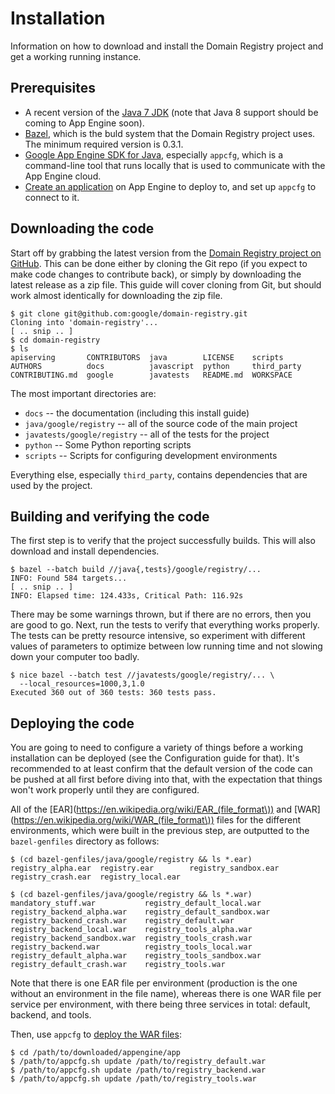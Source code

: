 # Installation

Information on how to download and install the Domain Registry project and get a
working running instance.

## Prerequisites

* A recent version of the
[Java 7 JDK](http://www.oracle.com/technetwork/java/javase/downloads/jdk7-downloads-1880260.html)
(note that Java 8 support should be coming to App Engine soon).
* [Bazel](http://bazel.io/), which is the buld system that
the Domain Registry project uses.  The minimum required version is 0.3.1.
* [Google App Engine SDK for Java](https://cloud.google.com/appengine/downloads#Google_App_Engine_SDK_for_Java),
especially `appcfg`, which is a command-line tool that runs locally that is used
to communicate with the App Engine cloud.
* [Create an application](https://cloud.google.com/appengine/docs/java/quickstart)
  on App Engine to deploy to, and set up `appcfg` to connect to it.

## Downloading the code

Start off by grabbing the latest version from the
[Domain Registry project on GitHub](https://github.com/google/domain-registry).
This can be done either by cloning the Git repo (if you expect to make code
changes to contribute back), or simply by downloading the latest release as a
zip file.  This guide will cover cloning from Git, but should work almost
identically for downloading the zip file.

    $ git clone git@github.com:google/domain-registry.git
    Cloning into 'domain-registry'...
    [ .. snip .. ]
    $ cd domain-registry
    $ ls
    apiserving       CONTRIBUTORS  java        LICENSE    scripts
    AUTHORS          docs          javascript  python     third_party
    CONTRIBUTING.md  google        javatests   README.md  WORKSPACE

The most important directories are:
* `docs` -- the documentation (including this install guide)
* `java/google/registry` -- all of the source code of the main project
* `javatests/google/registry` -- all of the tests for the project
* `python` -- Some Python reporting scripts
* `scripts` -- Scripts for configuring development environments

Everything else, especially `third_party`, contains dependencies that are used
by the project.

## Building and verifying the code

The first step is to verify that the project successfully builds.  This will
also download and install dependencies.

    $ bazel --batch build //java{,tests}/google/registry/...
    INFO: Found 584 targets...
    [ .. snip .. ]
    INFO: Elapsed time: 124.433s, Critical Path: 116.92s

There may be some warnings thrown, but if there are no errors, then you are good
to go.  Next, run the tests to verify that everything works properly.  The tests
can be pretty resource intensive, so experiment with different values of
parameters to optimize between low running time and not slowing down your
computer too badly.

    $ nice bazel --batch test //javatests/google/registry/... \
      --local_resources=1000,3,1.0
    Executed 360 out of 360 tests: 360 tests pass.

## Deploying the code

You are going to need to configure a variety of things before a working
installation can be deployed (see the Configuration guide for that).  It's
recommended to at least confirm that the default version of the code can be
pushed at all first before diving into that, with the expectation that things
won't work properly until they are configured.

All of the [EAR](https://en.wikipedia.org/wiki/EAR_(file_format\)) and
[WAR](https://en.wikipedia.org/wiki/WAR_(file_format\)) files for the different
environments, which were built in the previous step, are outputted to the
`bazel-genfiles` directory as follows:

    $ (cd bazel-genfiles/java/google/registry && ls *.ear)
    registry_alpha.ear  registry.ear        registry_sandbox.ear
    registry_crash.ear  registry_local.ear

    $ (cd bazel-genfiles/java/google/registry && ls *.war)
    mandatory_stuff.war           registry_default_local.war
    registry_backend_alpha.war    registry_default_sandbox.war
    registry_backend_crash.war    registry_default.war
    registry_backend_local.war    registry_tools_alpha.war
    registry_backend_sandbox.war  registry_tools_crash.war
    registry_backend.war          registry_tools_local.war
    registry_default_alpha.war    registry_tools_sandbox.war
    registry_default_crash.war    registry_tools.war

Note that there is one EAR file per environment (production is the one without
an environment in the file name), whereas there is one WAR file per service per
environment, with there being three services in total: default, backend, and
tools.

Then, use `appcfg` to [deploy the WAR files](https://cloud.google.com/appengine/docs/java/tools/uploadinganapp):

    $ cd /path/to/downloaded/appengine/app
    $ /path/to/appcfg.sh update /path/to/registry_default.war
    $ /path/to/appcfg.sh update /path/to/registry_backend.war
    $ /path/to/appcfg.sh update /path/to/registry_tools.war
